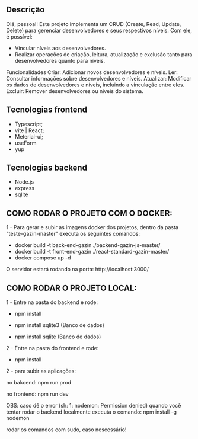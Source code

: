 ## Descrição
Olá, pessoal!
Este projeto implementa um CRUD (Create, Read, Update, Delete) para gerenciar desenvolvedores e seus respectivos níveis. Com ele, é possível:
- Vincular níveis aos desenvolvedores.
- Realizar operações de criação, leitura, atualização e exclusão tanto para desenvolvedores quanto para níveis.

Funcionalidades
Criar: Adicionar novos desenvolvedores e níveis.
Ler: Consultar informações sobre desenvolvedores e níveis.
Atualizar: Modificar os dados de desenvolvedores e níveis, incluindo a vinculação entre eles.
Excluir: Remover desenvolvedores ou níveis do sistema.

## Tecnologias frontend
- Typescript;
- vite | React;
- Meterial-ui;
- useForm
- yup

## Tecnologias backend
- Node.js
- express
- sqlite

## COMO RODAR O PROJETO COM O DOCKER:

1 - Para gerar e subir as imagens docker dos projetos, dentro da pasta "teste-gazin-master" executa os seguintes comandos:

* docker build -t back-end-gazin ./backend-gazin-js-master/
* docker build -t front-end-gazin ./react-standard-gazin-master/
* docker compose up -d

O servidor estará rodando na porta: http://localhost:3000/

## COMO RODAR O PROJETO LOCAL:

1 - Entre na pasta do backend e rode:

- npm install

- npm install sqlite3 (Banco de dados)

- npm install sqlite (Banco de dados)

2 - Entre na pasta do frontend e rode:
- npm install

2 - para subir as aplicações:

no bakcend: npm run prod

no frontend: npm run dev

OBS: caso dê o error (sh: 1: nodemon: Permission denied) quando você tentar rodar o backend localmente executa o comando:
npm install -g nodemon

rodar os comandos com sudo, caso nescessário!